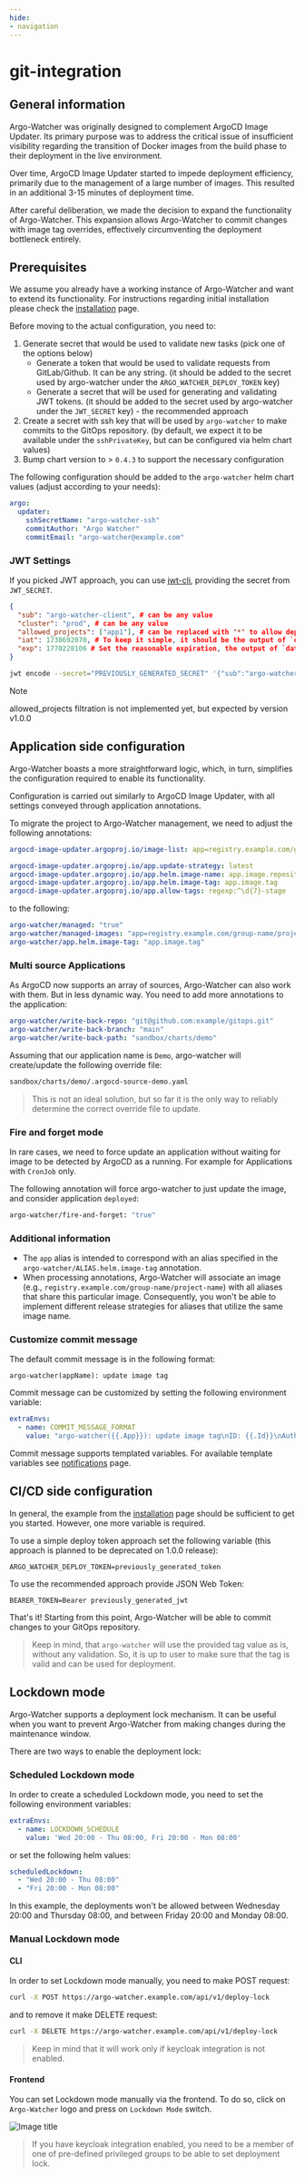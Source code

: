 ```yaml
---
hide:
- navigation
---
```

# git-integration

## General information

Argo-Watcher was originally designed to complement ArgoCD Image Updater. Its primary purpose was to address the critical issue of insufficient visibility regarding the transition of Docker images from the build phase to their deployment in the live environment.

Over time, ArgoCD Image Updater started to impede deployment efficiency, primarily due to the management of a large number of images. This resulted in an additional 3-15 minutes of deployment time.

After careful deliberation, we made the decision to expand the functionality of Argo-Watcher. This expansion allows Argo-Watcher to commit changes with image tag overrides, effectively circumventing the deployment bottleneck entirely.

## Prerequisites

We assume you already have a working instance of Argo-Watcher and want to extend its functionality. For instructions regarding initial installation please check the [installation](installation.md) page.

Before moving to the actual configuration, you need to:

1. Generate secret that would be used to validate new tasks (pick one of the options below)
      - Generate a token that would be used to validate requests from GitLab/Github. It can be any string. (it should be added to the secret used by argo-watcher under the `ARGO_WATCHER_DEPLOY_TOKEN` key)
      - Generate a secret that will be used for generating and validating JWT tokens. (it should be added to the secret used by argo-watcher under the `JWT_SECRET` key) - the recommended approach
2. Create a secret with ssh key that will be used by `argo-watcher` to make commits to the GitOps repository. (by default, we expect it to be available under the `sshPrivateKey`, but can be configured via helm chart values)
3. Bump chart version to > `0.4.3` to support the necessary configuration

The following configuration should be added to the `argo-watcher` helm chart values (adjust according to your needs):

```yaml
argo:
  updater:
    sshSecretName: "argo-watcher-ssh"
    commitAuthor: "Argo Watcher"
    commitEmail: "argo-watcher@example.com"
```

### JWT Settings

If you picked JWT approach, you can use [jwt-cli](https://github.com/mike-engel/jwt-cli), providing the secret from `JWT_SECRET`.

```JSON
{
  "sub": "argo-watcher-client", # can be any value
  "cluster": "prod", # can be any value
  "allowed_projects": ["app1"], # can be replaced with "*" to allow deployment to any project
  "iat": 1738692070, # To keep it simple, it should be the output of `date +%s`
  "exp": 1770228106 # Set the reasonable expiration, the output of `date -v+1y +%s`
}
```

```bash
jwt encode --secret="PREVIOUSLY_GENERATED_SECRET" '{"sub":"argo-watcher-client","cluster":"prod","allowed_project":["app1"],"iat":1738692070,"exp":1770228106}'
````

> [!NOTE]
> allowed_projects filtration is not implemented yet, but expected by version v1.0.0

## Application side configuration

Argo-Watcher boasts a more straightforward logic, which, in turn, simplifies the configuration required to enable its functionality.

Configuration is carried out similarly to ArgoCD Image Updater, with all settings conveyed through application annotations.


To migrate the project to Argo-Watcher management, we need to adjust the following annotations:

```yaml
argocd-image-updater.argoproj.io/image-list: app=registry.example.com/group-name/project-name

argocd-image-updater.argoproj.io/app.update-strategy: latest
argocd-image-updater.argoproj.io/app.helm.image-name: app.image.repository
argocd-image-updater.argoproj.io/app.helm.image-tag: app.image.tag
argocd-image-updater.argoproj.io/app.allow-tags: regexp:^\d{7}-stage
```

to the following:

```yaml
argo-watcher/managed: "true"
argo-watcher/managed-images: "app=registry.example.com/group-name/project-name"
argo-watcher/app.helm.image-tag: "app.image.tag"
```

### Multi source Applications

As ArgoCD now supports an array of sources, Argo-Watcher can also work with them. But in less dynamic way. You need to add more annotations to the application:

```yaml
argo-watcher/write-back-repo: "git@github.com:example/gitops.git"
argo-watcher/write-back-branch: "main"
argo-watcher/write-back-path: "sandbox/charts/demo"
```

Assuming that our application name is `Demo`, argo-watcher will create/update the following override file:
```bash
sandbox/charts/demo/.argocd-source-demo.yaml
```

> This is not an ideal solution, but so far it is the only way to reliably determine the correct override file to update.

### Fire and forget mode

In rare cases, we need to force update an application without waiting for image to be detected by ArgoCD as a running. For example for Applications with `CronJob` only.

The following annotation will force argo-watcher to just update the image, and consider application `deployed`:

```bash
argo-watcher/fire-and-forget: "true"
```

### Additional information

- The `app` alias is intended to correspond with an alias specified in the `argo-watcher/ALIAS.helm.image-tag` annotation.
- When processing annotations, Argo-Watcher will associate an image (e.g., `registry.example.com/group-name/project-name`) with all aliases that share this particular image. Consequently, you won't be able to implement different release strategies for aliases that utilize the same image name.

### Customize commit message

The default commit message is in the following format:

`argo-watcher(appName): update image tag`

Commit message can be customized by setting the following environment variable:

```yaml
extraEnvs:
  - name: COMMIT_MESSAGE_FORMAT
    value: "argo-watcher({{.App}}): update image tag\nID: {{.Id}}\nAuthor: {{.Author}}\nImages:\n{{range .Images}}{{.Image}}:{{.Tag}}\n{{end}}"
```
Commit message supports templated variables. For available template variables see [notifications](notifications.md#available-template-variables) page.

## CI/CD side configuration

In general, the example from the [installation](installation.md) page should be sufficient to get you started. However, one more variable is required.

To use a simple deploy token approach set the following variable (this approach is planned to be deprecated on 1.0.0 release):

```
ARGO_WATCHER_DEPLOY_TOKEN=previously_generated_token
```

To use the recommended approach provide JSON Web Token:
```
BEARER_TOKEN=Bearer previously_generated_jwt
```

That's it! Starting from this point, Argo-Watcher will be able to commit changes to your GitOps repository.

> Keep in mind, that `argo-watcher` will use the provided tag value as is, without any validation. So, it is up to user to make sure that the tag is valid and can be used for deployment.

## Lockdown mode

Argo-Watcher supports a deployment lock mechanism. It can be useful when you want to prevent Argo-Watcher from making changes during the maintenance window.

There are two ways to enable the deployment lock:

### Scheduled Lockdown mode

In order to create a scheduled Lockdown mode, you need to set the following environment variables:

```yaml
extraEnvs:
  - name: LOCKDOWN_SCHEDULE
    value: 'Wed 20:00 - Thu 08:00, Fri 20:00 - Mon 08:00'
```

or set the following helm values:
```yaml
scheduledLockdown:
  - "Wed 20:00 - Thu 08:00"
  - "Fri 20:00 - Mon 08:00"
```

In this example, the deployments won't be allowed between Wednesday 20:00 and Thursday 08:00, and between Friday 20:00 and Monday 08:00.

### Manual Lockdown mode

#### CLI

In order to set Lockdown mode manually, you need to make POST request:

```bash
curl -X POST https://argo-watcher.example.com/api/v1/deploy-lock
```

and to remove it make DELETE request:

```bash
curl -X DELETE https://argo-watcher.example.com/api/v1/deploy-lock
```

> Keep in mind that it will work only if keycloak integration is not enabled.

#### Frontend

You can set Lockdown mode manually via the frontend. To do so, click on `Argo-Watcher` logo and press on `Lockdown Mode` switch.

![Image title](https://raw.githubusercontent.com/shini4i/assets/main/src/argo-watcher/deployment-lock.png)

> If you have keycloak integration enabled, you need to be a member of one of pre-defined privileged groups to be able to set deployment lock.
